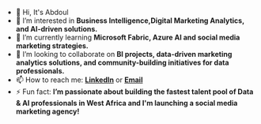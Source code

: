 - 👋 Hi, It's Abdoul
- 👀 I’m interested in **Business Intelligence,Digital Marketing Analytics, and AI-driven solutions.**  
- 🌱 I’m currently learning **Microsoft Fabric, Azure AI and social media marketing strategies.**  
- 💞️ I’m looking to collaborate on **BI projects, data-driven marketing analytics solutions, and community-building initiatives for data professionals.**  
- 📫 How to reach me: **[LinkedIn](https://www.linkedin.com/in/abdoul-aziz-gaye-6a9487111/)** or **[Email](mailto:abdoulazizigaye@gmail.com)**    
- ⚡ Fun fact: **I’m passionate about building the fastest talent pool of Data & AI professionals in West Africa and I'm launching a social media marketing agency!**  

<!---
abdoul-gaye/abdoul-gaye is a ✨ special ✨ repository because its `README.md` (this file) appears on your GitHub profile.
You can click the Preview link to take a look at your changes.
--->
